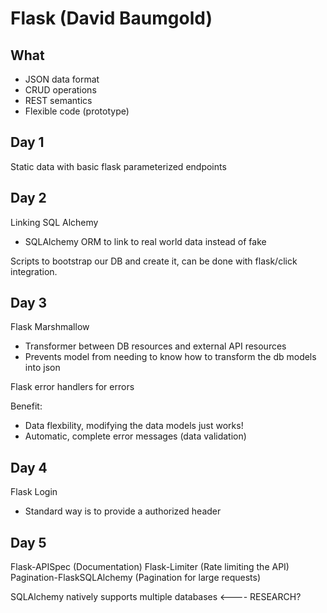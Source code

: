 Flask (David Baumgold)
======================

What
----

* JSON data format
* CRUD operations
* REST semantics
* Flexible code (prototype)

Day 1
-----

Static data with basic flask parameterized endpoints

Day 2
-----

Linking SQL Alchemy

* SQLAlchemy ORM to link to real world data instead of fake

Scripts to bootstrap our DB and create it, can be done with flask/click
integration.

Day 3
-----

Flask Marshmallow

* Transformer between DB resources and external API resources
* Prevents model from needing to know how to transform the db models into json

Flask error handlers for errors

Benefit:

* Data flexbility, modifying the data models just works!
* Automatic, complete error messages (data validation)

Day 4
-----

Flask Login

* Standard way is to provide a authorized header

Day 5
-----

Flask-APISpec (Documentation)
Flask-Limiter (Rate limiting the API)
Pagination-FlaskSQLAlchemy (Pagination for large requests)

SQLAlchemy natively supports multiple databases <---- RESEARCH?
